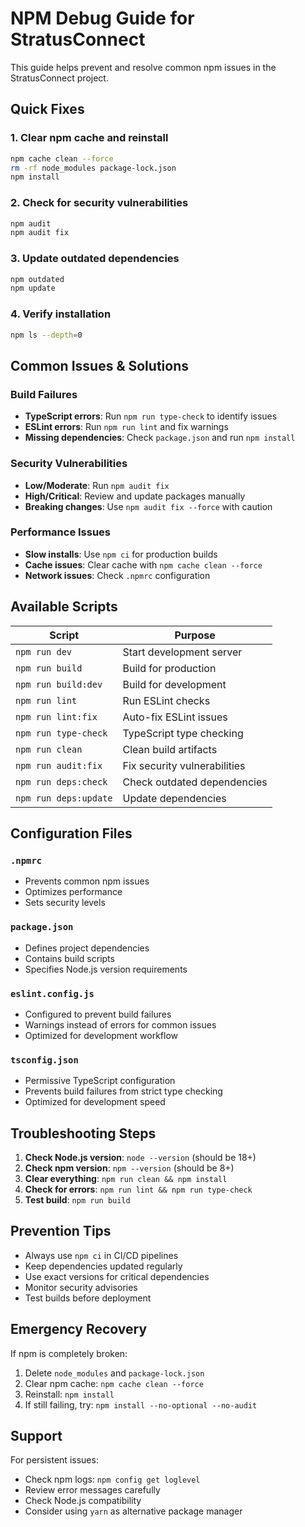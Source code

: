 # NPM Debug Guide for StratusConnect

This guide helps prevent and resolve common npm issues in the StratusConnect project.

## Quick Fixes

### 1. Clear npm cache and reinstall
```bash
npm cache clean --force
rm -rf node_modules package-lock.json
npm install
```

### 2. Check for security vulnerabilities
```bash
npm audit
npm audit fix
```

### 3. Update outdated dependencies
```bash
npm outdated
npm update
```

### 4. Verify installation
```bash
npm ls --depth=0
```

## Common Issues & Solutions

### Build Failures
- **TypeScript errors**: Run `npm run type-check` to identify issues
- **ESLint errors**: Run `npm run lint` and fix warnings
- **Missing dependencies**: Check `package.json` and run `npm install`

### Security Vulnerabilities
- **Low/Moderate**: Run `npm audit fix`
- **High/Critical**: Review and update packages manually
- **Breaking changes**: Use `npm audit fix --force` with caution

### Performance Issues
- **Slow installs**: Use `npm ci` for production builds
- **Cache issues**: Clear cache with `npm cache clean --force`
- **Network issues**: Check `.npmrc` configuration

## Available Scripts

| Script | Purpose |
|--------|---------|
| `npm run dev` | Start development server |
| `npm run build` | Build for production |
| `npm run build:dev` | Build for development |
| `npm run lint` | Run ESLint checks |
| `npm run lint:fix` | Auto-fix ESLint issues |
| `npm run type-check` | TypeScript type checking |
| `npm run clean` | Clean build artifacts |
| `npm run audit:fix` | Fix security vulnerabilities |
| `npm run deps:check` | Check outdated dependencies |
| `npm run deps:update` | Update dependencies |

## Configuration Files

### `.npmrc`
- Prevents common npm issues
- Optimizes performance
- Sets security levels

### `package.json`
- Defines project dependencies
- Contains build scripts
- Specifies Node.js version requirements

### `eslint.config.js`
- Configured to prevent build failures
- Warnings instead of errors for common issues
- Optimized for development workflow

### `tsconfig.json`
- Permissive TypeScript configuration
- Prevents build failures from strict type checking
- Optimized for development speed

## Troubleshooting Steps

1. **Check Node.js version**: `node --version` (should be 18+)
2. **Check npm version**: `npm --version` (should be 8+)
3. **Clear everything**: `npm run clean && npm install`
4. **Check for errors**: `npm run lint && npm run type-check`
5. **Test build**: `npm run build`

## Prevention Tips

- Always use `npm ci` in CI/CD pipelines
- Keep dependencies updated regularly
- Use exact versions for critical dependencies
- Monitor security advisories
- Test builds before deployment

## Emergency Recovery

If npm is completely broken:

1. Delete `node_modules` and `package-lock.json`
2. Clear npm cache: `npm cache clean --force`
3. Reinstall: `npm install`
4. If still failing, try: `npm install --no-optional --no-audit`

## Support

For persistent issues:
- Check npm logs: `npm config get loglevel`
- Review error messages carefully
- Check Node.js compatibility
- Consider using `yarn` as alternative package manager
